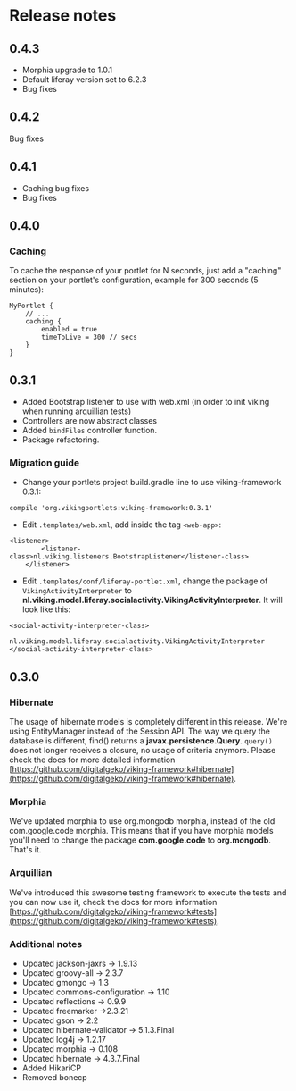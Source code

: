 # Release notes

## 0.4.3

* Morphia upgrade to 1.0.1
* Default liferay version set to 6.2.3
* Bug fixes

## 0.4.2

Bug fixes

## 0.4.1

* Caching bug fixes
* Bug fixes

## 0.4.0

### Caching
To cache the response of your portlet for N seconds, just add a "caching" section on your portlet's configuration, example for 300 seconds (5 minutes):

```
MyPortlet {
	// ...
	caching {
		enabled = true
		timeToLive = 300 // secs
	}
}
``` 


## 0.3.1

* Added Bootstrap listener to use with web.xml (in order to init viking when running arquillian tests)
* Controllers are now abstract classes
* Added `bindFiles` controller function.
* Package refactoring.

### Migration guide
* Change your portlets project build.gradle line to use viking-framework 0.3.1:
```
compile 'org.vikingportlets:viking-framework:0.3.1'
```

* Edit `.templates/web.xml`, add inside the tag `<web-app>`:
```
<listener>
		<listener-class>nl.viking.listeners.BootstrapListener</listener-class>
	</listener>
```
* Edit `.templates/conf/liferay-portlet.xml`, change the package of `VikingActivityInterpreter` to **nl.viking.model.liferay.socialactivity.VikingActivityInterpreter**. It will look like this:
```
<social-activity-interpreter-class>
                nl.viking.model.liferay.socialactivity.VikingActivityInterpreter
</social-activity-interpreter-class>
```


## 0.3.0

### Hibernate
The usage of hibernate models is completely different in this release. We're using EntityManager instead of the Session API. The way we query the database is different, find() returns a **javax.persistence.Query**. `query()` does not longer receives a closure, no usage of criteria anymore. Please check the docs for more  detailed information [https://github.com/digitalgeko/viking-framework#hibernate](https://github.com/digitalgeko/viking-framework#hibernate).

### Morphia
We've updated morphia to use org.mongodb morphia, instead of the old com.google.code morphia. This means that if you have morphia models you'll need to change the package **com.google.code** to **org.mongodb**. That's it.

### Arquillian
We've introduced this awesome testing framework to execute the tests and you can now use it, check the docs for more information [https://github.com/digitalgeko/viking-framework#tests](https://github.com/digitalgeko/viking-framework#tests).

### Additional notes
* Updated jackson-jaxrs -> 1.9.13
* Updated groovy-all -> 2.3.7
* Updated gmongo -> 1.3
* Updated commons-configuration -> 1.10
* Updated reflections -> 0.9.9
* Updated freemarker ->2.3.21
* Updated gson -> 2.2
* Updated hibernate-validator -> 5.1.3.Final
* Updated log4j -> 1.2.17
* Updated morphia -> 0.108
* Updated hibernate -> 4.3.7.Final
* Added HikariCP
* Removed bonecp

